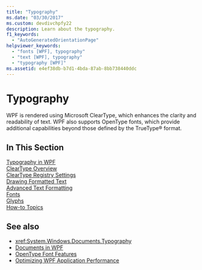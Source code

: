 ```yaml
---
title: "Typography"
ms.date: "03/30/2017"
ms.custom: devdivchpfy22
description: Learn about the typography.
f1_keywords: 
  - "AutoGeneratedOrientationPage"
helpviewer_keywords: 
  - "fonts [WPF], typography"
  - "text [WPF], typography"
  - "typography [WPF]"
ms.assetid: e4ef38db-b7d1-4bda-87ab-8bb738440ddc
---
```

# Typography

WPF is rendered using Microsoft ClearType, which enhances the clarity and readability of text. WPF also supports OpenType fonts, which provide additional capabilities beyond those defined by the TrueType® format.  
  
## In This Section  

 [Typography in WPF](typography-in-wpf.md)  
 [ClearType Overview](cleartype-overview.md)  
 [ClearType Registry Settings](cleartype-registry-settings.md)  
 [Drawing Formatted Text](drawing-formatted-text.md)  
 [Advanced Text Formatting](advanced-text-formatting.md)  
 [Fonts](fonts-wpf.md)  
 [Glyphs](glyphs.md)  
 [How-to Topics](typography-how-to-topics.md)  
  
## See also

- <xref:System.Windows.Documents.Typography>
- [Documents in WPF](documents-in-wpf.md)
- [OpenType Font Features](opentype-font-features.md)
- [Optimizing WPF Application Performance](optimizing-wpf-application-performance.md)
